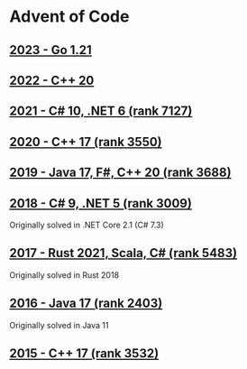 # Advent of Code

## [2023 - Go 1.21](https://adventofcode.com/2023)

## [2022 - C++ 20](https://adventofcode.com/2022)

## [2021 - C# 10, .NET 6 (rank 7127)](https://adventofcode.com/2021)

## [2020 - C++ 17 (rank 3550)](https://adventofcode.com/2020)

## [2019 - Java 17, F#, C++ 20 (rank 3688)](https://adventofcode.com/2019)

## [2018 - C# 9, .NET 5 (rank 3009)](https://adventofcode.com/2018)
Originally solved in .NET Core 2.1 (C# 7.3)

## [2017 - Rust 2021, Scala, C# (rank 5483)](https://adventofcode.com/2017)
Originally solved in Rust 2018

## [2016 - Java 17 (rank 2403)](https://adventofcode.com/2016)
Originally solved in Java 11

## [2015 - C++ 17 (rank 3532)](https://adventofcode.com/2015)
